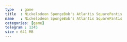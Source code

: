 ```yaml
---
type   : game
title  : Nickelodeon SpongeBob's Atlantis SquarePantis
name   : Nickelodeon SpongeBob's Atlantis SquarePantis
categories: [game]
telegram : 1245
size : 641 MB
---
```



